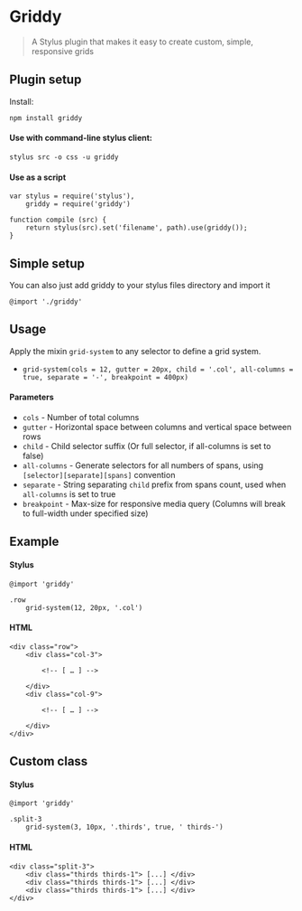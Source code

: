 # Griddy

> A Stylus plugin that makes it easy to create custom, simple, responsive grids

## Plugin setup

Install:

```npm install griddy```

#### Use with command-line stylus client:

```stylus src -o css -u griddy```

#### Use as a script

```
var stylus = require('stylus'),
    griddy = require('griddy')

function compile (src) {
    return stylus(src).set('filename', path).use(griddy());
}
```

## Simple setup

You can also just add griddy to your stylus files directory and import it

```
@import './griddy'
```

## Usage

Apply the mixin `grid-system` to any selector to define a grid system.

* `grid-system(cols = 12, gutter = 20px, child = '.col', all-columns = true, separate = '-', breakpoint = 400px)`

#### Parameters

* `cols` - Number of total columns
* `gutter` - Horizontal space between columns and vertical space between rows
* `child` - Child selector suffix (Or full selector, if all-columns is set to false)
* `all-columns` - Generate selectors for all numbers of spans, using `[selector][separate][spans]` convention
* `separate` - String separating `child` prefix from spans count, used when `all-columns` is set to true
* `breakpoint` - Max-size for responsive media query (Columns will break to full-width under specified size)

## Example

#### Stylus

```
@import 'griddy'

.row
    grid-system(12, 20px, '.col')
```

#### HTML

```
<div class="row">
    <div class="col-3">

        <!-- [ … ] -->

    </div>
    <div class="col-9">

        <!-- [ … ] -->

    </div>
</div>
```

## Custom class

#### Stylus

```
@import 'griddy'

.split-3
    grid-system(3, 10px, '.thirds', true, ' thirds-')
```

#### HTML

```
<div class="split-3">
    <div class="thirds thirds-1"> [...] </div>
    <div class="thirds thirds-1"> [...] </div>
    <div class="thirds thirds-1"> [...] </div>
</div>
```
